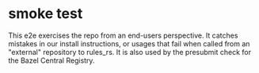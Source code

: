 # smoke test

This e2e exercises the repo from an end-users perspective.
It catches mistakes in our install instructions, or usages that fail when called from an "external" repository to rules_rs.
It is also used by the presubmit check for the Bazel Central Registry.
